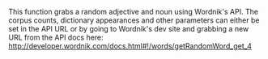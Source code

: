This function grabs a random adjective and noun using Wordnik's API. The corpus counts, dictionary appearances and other parameters can either be set in the API URL or by going to Wordnik's dev site and grabbing a new URL from the API docs here: http://developer.wordnik.com/docs.html#!/words/getRandomWord_get_4
